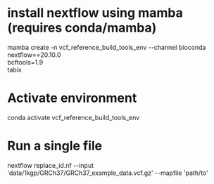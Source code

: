 # install nextflow using mamba (requires conda/mamba)
mamba create -n vcf_reference_build_tools_env --channel bioconda \
  nextflow==20.10.0 \
  bcftools=1.9 \
  tabix

# Activate environment
conda activate vcf_reference_build_tools_env

# Run a single file
nextflow replace_id.nf --input 'data/1kgp/GRCh37/GRCh37_example_data.vcf.gz' --mapfile 'path/to'
